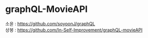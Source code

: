 # graphQL-MovieAPI
소윤 : https://github.com/soyoonJ/graphQL
<br/>
상봉 : https://github.com/In-Self-Improvement/graphQL-movieAPI
